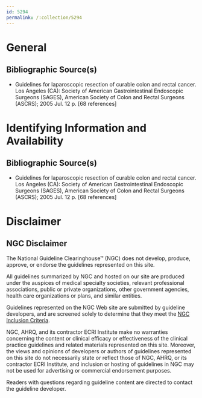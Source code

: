 ```yaml
---
id: 5294
permalink: /:collection/5294
---
```


# General

## Bibliographic Source(s)

- Guidelines for laparoscopic resection of curable colon and rectal cancer. Los Angeles (CA): Society of American Gastrointestinal Endoscopic Surgeons (SAGES), American Society of Colon and Rectal Surgeons (ASCRS); 2005 Jul. 12 p. [68 references]

# Identifying Information and Availability

## Bibliographic Source(s)

- Guidelines for laparoscopic resection of curable colon and rectal cancer. Los Angeles (CA): Society of American Gastrointestinal Endoscopic Surgeons (SAGES), American Society of Colon and Rectal Surgeons (ASCRS); 2005 Jul. 12 p. [68 references]

# Disclaimer

## NGC Disclaimer

The National Guideline Clearinghouse™ (NGC) does not develop, produce, approve, or endorse the guidelines represented on this site.

All guidelines summarized by NGC and hosted on our site are produced under the auspices of medical specialty societies, relevant professional associations, public or private organizations, other government agencies, health care organizations or plans, and similar entities.

Guidelines represented on the NGC Web site are submitted by guideline developers, and are screened solely to determine that they meet the [NGC Inclusion Criteria](/help-and-about/summaries/inclusion-criteria).

NGC, AHRQ, and its contractor ECRI Institute make no warranties concerning the content or clinical efficacy or effectiveness of the clinical practice guidelines and related materials represented on this site. Moreover, the views and opinions of developers or authors of guidelines represented on this site do not necessarily state or reflect those of NGC, AHRQ, or its contractor ECRI Institute, and inclusion or hosting of guidelines in NGC may not be used for advertising or commercial endorsement purposes.

Readers with questions regarding guideline content are directed to contact the guideline developer.

